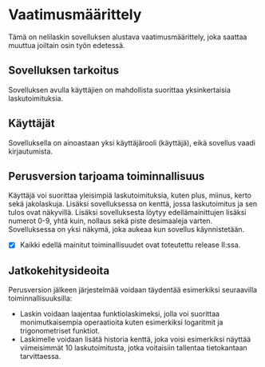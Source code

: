 # Vaatimusmäärittely

Tämä on nelilaskin sovelluksen alustava vaatimusmäärittely, joka saattaa muuttua joiltain osin työn edetessä.

## Sovelluksen tarkoitus

Sovelluksen avulla käyttäjien on mahdollista suorittaa yksinkertaisia laskutoimituksia. 

## Käyttäjät

Sovelluksella on ainoastaan yksi käyttäjärooli (käyttäjä), eikä sovellus vaadi kirjautumista. 

## Perusversion tarjoama toiminnallisuus

Käyttäjä voi suorittaa yleisimpiä laskutoimituksia, kuten plus, miinus, kerto sekä jakolaskuja. Lisäksi sovelluksessa on kenttä, jossa laskutoimitus ja sen tulos ovat näkyvillä. Lisäksi sovelluksesta löytyy edellämainittujen lisäksi numerot 0-9, yhtä kuin, nollaus sekä piste desimaaleja varten. Sovelluksessa on yksi näkymä, joka aukeaa kun sovellus käynnistetään. 

- [x] Kaikki edellä mainitut toiminallisuudet ovat toteutettu release II:ssa. 

## Jatkokehitysideoita

Perusversion jälkeen järjestelmää voidaan täydentää esimerkiksi seuraavilla toiminnallisuuksilla:

- Laskin voidaan laajentaa funktiolaskimeksi, jolla voi suorittaa monimutkaisempia operaatioita kuten esimerkiksi logaritmit ja trigonometriset funktiot.
- Laskimelle voidaan lisätä historia kenttä, joka voisi esimerkiksi näyttää viimeisimmät 10 laskutoimitusta, jotka voitaisiin tallentaa tietokantaan tarvittaessa. 